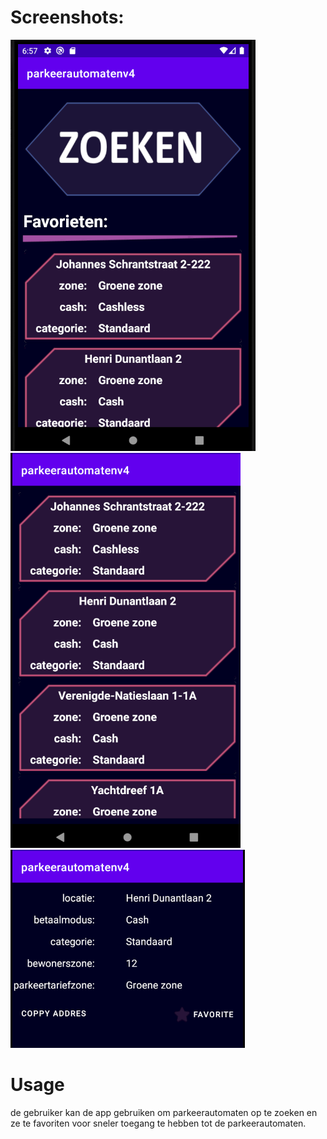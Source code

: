 # Screenshots:

![img1](/fotos/page1.PNG?raw=true)
![img2](/fotos/page2.PNG?raw=true)
![img2](/fotos/page3.PNG?raw=true)

# Usage
de gebruiker kan de app gebruiken om parkeerautomaten op te zoeken en ze te favoriten voor sneler toegang te hebben tot de parkeerautomaten.

